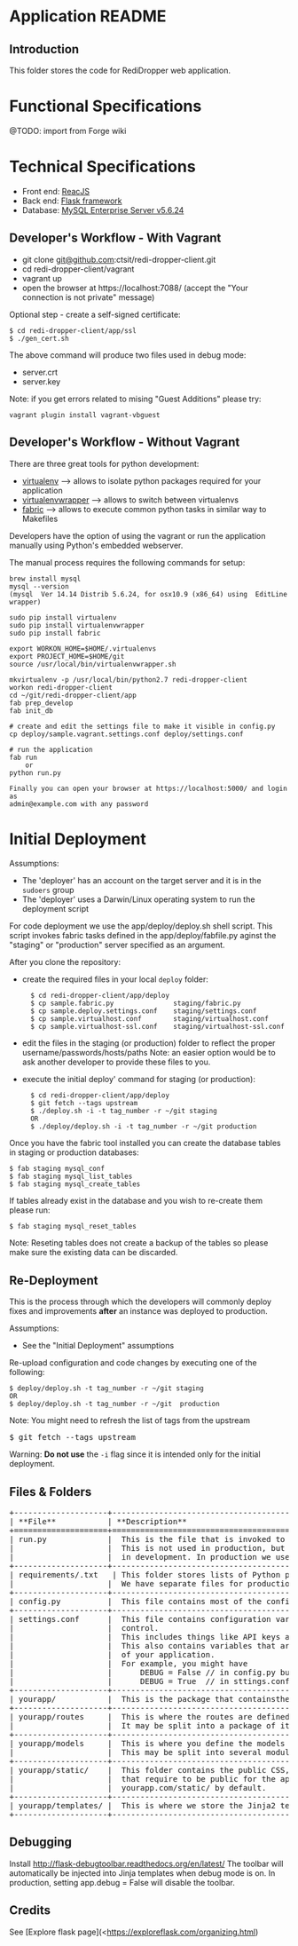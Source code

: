 # Application README

## Introduction

This folder stores the code for RediDropper web application.


# Functional Specifications

@TODO: import from Forge wiki


# Technical Specifications

- Front end: [ReacJS](https://facebook.github.io/react/docs/tutorial.html)
- Back end: [Flask framework](http://flask.pocoo.org)
- Database: [MySQL Enterprise Server v5.6.24](http://dev.mysql.com/doc/relnotes/mysql/5.6/en/news-5-6-24.html)


## Developer's Workflow - With Vagrant

* git clone git@github.com:ctsit/redi-dropper-client.git
* cd redi-dropper-client/vagrant
* vagrant up
* open the browser at https://localhost:7088/ (accept the "Your connection is not private" message)

Optional step - create a self-signed certificate:

    $ cd redi-dropper-client/app/ssl
    $ ./gen_cert.sh

The above command will produce two files used in debug mode:

- server.crt
- server.key

Note: if you get errors related to mising "Guest Additions" please try:

    vagrant plugin install vagrant-vbguest

## Developer's Workflow - Without Vagrant

There are three great tools for python development:

 * [virtualenv](https://virtualenv.pypa.io/en/latest/)
    --> allows to isolate python packages required for your application
 * [virtualenvwrapper](https://virtualenvwrapper.readthedocs.org/en/latest/)
    --> allows to switch between virtualenvs
 * [fabric](https://fabric.readthedocs.org/en/latest/)
    --> allows to execute common python tasks in similar way to Makefiles


Developers have the option of using the vagrant or run the application
manually using Python's embedded webserver.

The manual process requires the following commands for setup:

    brew install mysql
    mysql --version
    (mysql  Ver 14.14 Distrib 5.6.24, for osx10.9 (x86_64) using  EditLine wrapper)

    sudo pip install virtualenv
    sudo pip install virtualenvwrapper
    sudo pip install fabric

    export WORKON_HOME=$HOME/.virtualenvs
    export PROJECT_HOME=$HOME/git
    source /usr/local/bin/virtualenvwrapper.sh

    mkvirtualenv -p /usr/local/bin/python2.7 redi-dropper-client
    workon redi-dropper-client
    cd ~/git/redi-dropper-client/app
    fab prep_develop
    fab init_db

    # create and edit the settings file to make it visible in config.py
    cp deploy/sample.vagrant.settings.conf deploy/settings.conf

    # run the application
    fab run
        or
    python run.py

    Finally you can open your browser at https://localhost:5000/ and login as
    admin@example.com with any password


# Initial Deployment

Assumptions:
 - The 'deployer' has an account on the target server and it is in the
    `sudoers` group
 - The 'deployer' uses a Darwin/Linux operating system to run the
    deployment script

For code deployment we use the app/deploy/deploy.sh shell script.
This script invokes fabric tasks defined in the app/deploy/fabfile.py
aginst the "staging" or "production" server specified as an argument.

After you clone the repository:

- create the required files in your local `deploy` folder:

        $ cd redi-dropper-client/app/deploy
        $ cp sample.fabric.py               staging/fabric.py
        $ cp sample.deploy.settings.conf    staging/settings.conf
        $ cp sample.virtualhost.conf        staging/virtualhost.conf
        $ cp sample.virtualhost-ssl.conf    staging/virtualhost-ssl.conf

- edit the files in the staging (or production) folder to reflect
  the proper username/passwords/hosts/paths
  Note: an easier option would be to ask another developer to provide these
  files to you.

- execute the initial deploy' command for staging (or production):

        $ cd redi-dropper-client/app/deploy
        $ git fetch --tags upstream
        $ ./deploy.sh -i -t tag_number -r ~/git staging
        OR
        $ ./deploy/deploy.sh -i -t tag_number -r ~/git production

Once you have the fabric tool installed you can create the database tables
in staging or production databases:

    $ fab staging mysql_conf
    $ fab staging mysql_list_tables
    $ fab staging mysql_create_tables

If tables already exist in the database and you wish to re-create them
please run:

    $ fab staging mysql_reset_tables

Note: Reseting tables does not create a backup of the tables so please
make sure the existing data can be discarded.


## Re-Deployment

This is the process through which the developers will commonly deploy
fixes and improvements **after** an instance was deployed to production.

Assumptions:
 - See the "Initial Deployment" assumptions

Re-upload configuration and code changes by executing one of the following:

    $ deploy/deploy.sh -t tag_number -r ~/git staging
    OR
    $ deploy/deploy.sh -t tag_number -r ~/git  production

Note: You might need to refresh the list of tags from the upstream

<pre>
$ git fetch --tags upstream
</pre>

Warning: **Do not use** the `-i` flag since it is intended only for the
        initial deployment.


## Files & Folders

<pre>
+--------------------+-----------------------------------------------------------------------------+
| **File**           | **Description**                                                             |
+====================+=============================================================================+
| run.py             |  This is the file that is invoked to start up a development server.         |
|                    |  This is not used in production, but it will see a lot of mileage           |
|                    |  in development. In production we use the dropper.wsgi file for Apache.     |
+--------------------+-----------------------------------------------------------------------------+
| requirements/.txt   | This folder stores lists of Python packages that the app depends on.       |
|                    |  We have separate files for production and development dependencies.        |
+--------------------+-----------------------------------------------------------------------------+
| config.py          |  This file contains most of the configuration variables that the app needs. |
+--------------------+-----------------------------------------------------------------------------+
| settings.conf      |  This file contains configuration variables that shouldn't be in version    |
|                    |  control.                                                                   |
|                    |  This includes things like API keys and database URIs containing passwords. |
|                    |  This also contains variables that are specific to this particular instance |
|                    |  of your application.                                                       |
|                    |  For example, you might have                                                |
|                    |      DEBUG = False // in config.py but                                      |
|                    |      DEBUG = True  // in sttings.conf for development.                      |
+--------------------+-----------------------------------------------------------------------------+
| yourapp/           |  This is the package that containsthe bulk of the application code.         |
+--------------------+-----------------------------------------------------------------------------+
| yourapp/routes     |  This is where the routes are defined.                                      |
|                    |  It may be split into a package of its own.                                 |
+--------------------+-----------------------------------------------------------------------------+
| yourapp/models     |  This is where you define the models of your application.                   |
|                    |  This may be split into several modules in the same way as routes.          |
+--------------------+-----------------------------------------------------------------------------+
| yourapp/static/    |  This folder contains the public CSS, JavaScript, images and other files    |
|                    |  that require to be public for the app. It is accessible from               |
|                    |  yourapp.com/static/ by default.                                            |
+--------------------+-----------------------------------------------------------------------------+
| yourapp/templates/ |  This is where we store the Jinja2 templates for the app.                   |
+--------------------+-----------------------------------------------------------------------------+
</pre>


## Debugging

Install http://flask-debugtoolbar.readthedocs.org/en/latest/
The toolbar will automatically be injected into Jinja templates when debug mode is on.
In production, setting app.debug = False will disable the toolbar.


## Credits

See [Explore flask page](<https://exploreflask.com/organizing.html)
